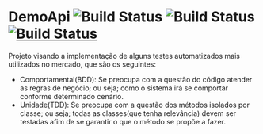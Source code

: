 # DemoApi ![Build Status](https://sonarcloud.io/api/project_badges/measure?project=com.marcospinho%3Ademo-testes-automatizados&metric=alert_status) ![Build Status](https://sonarcloud.io/api/project_badges/measure?project=com.marcospinho%3Ademo-testes-automatizados&metric=coverage) [![Build Status](https://travis-ci.org/MarcosViniciusPinho/DemoApi.svg?branch=master)](https://travis-ci.org/MarcosViniciusPinho/DemoApi)
Projeto visando a implementação de alguns testes automatizados mais utilizados no mercado, que são os seguintes:
- Comportamental(BDD): Se preocupa com a questão do código atender as regras de negócio; ou seja; como o sistema irá se comportar conforme determinado cenário.
- Unidade(TDD): Se preocupa com a questão dos métodos isolados por classe; ou seja; todas as classes(que tenha relevância) devem ser testadas afim de se garantir o que o método se propõe a fazer.
 
